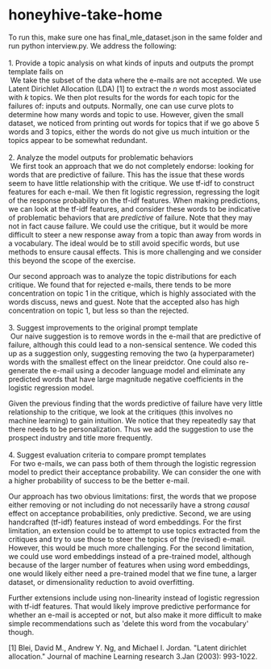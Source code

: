 # honeyhive-take-home

To run this, make sure one has final_mle_dataset.json in the same folder and run python interview.py. We address the following:<br>
<br>
	1.	Provide a topic analysis on what kinds of inputs and outputs the prompt template fails on <br>
  &nbsp;We take the subset of the data where the e-mails are not accepted. We use Latent Dirichlet Allocation (LDA) [1] to extract the $n$ words most associated with $k$ topics. We then plot results for the words for each topic for the failures of: inputs and outputs. Normally, one can use curve plots to determine how many words and topic to use. However, given the small dataset, we noticed from printing out words for topics that if we go above 5 words and 3 topics, either the words do not give us much intuition or the topics appear to be somewhat redundant.<br>
  <br>
	2.	Analyze the model outputs for problematic behaviors<br>
	&nbsp;We first took an approach that we do not completely endorse: looking for words that are predictive of failure. This has the issue that these words seem to have little relationship with the critique. We use tf-idf to construct features for each e-mail. We then fit logistic regression, regressing the logit of the response probability on the tf-idf features. When making predictions, we can look at the tf-idf features, and consider these words to be indicative of problematic behaviors that are _predictive_ of failure. Note that they may not in fact cause failure. We could use the critique, but it would be more difficult to steer a new response away from a topic than away from words in a vocabulary. The ideal would be to still avoid specific words, but use methods to ensure causal effects. This is more challenging and we consider this beyond the scope of the exercise.<br>

Our second approach was to analyze the topic distributions for each critique. We found that for rejected e-mails, there tends to be more concentration on topic 1 in the critique, which is highly associated with the words discuss, news and guest. Note that the accepted also has high concentration on topic 1, but less so than the rejected.
	<br>
	<br>
	3.	Suggest improvements to the original prompt template<br>
	&nbsp;Our naive suggestion is to remove words in the e-mail that are predictive of failure, although this could lead to a non-sensical sentence. We coded this up as a suggestion only, suggesting removing the two (a hyperparameter) words with the smallest effect on the linear preidctor. One could also re-generate the e-mail using a decoder language model and eliminate any predicted words that have large magnitude negative coefficients in the logistic regression model.<br>

Given the previous finding that the words predictive of failure have very little relationship to the critique, we look at the critiques (this involves no machine learning) to gain intuition. We notice that they repeatedly say that there needs to be personalization. Thus we add the suggestion to use the prospect industry and title more frequently.
	<br>
	<br>
	4.	Suggest evaluation criteria to compare prompt templates<br>
	&nbsp;For two e-mails, we can pass both of them through the logistic regression model to predict their acceptance probability. We can consider the one with a higher probability of success to be the better e-mail.<br>

Our approach has two obvious limitations: first, the words that we propose either removing or not including do not necessarily have a strong _causal_ effect on acceptance probabilities, only predictive. Second, we are using handcrafted (tf-idf) features instead of word embeddings. For the first limitation, an extension could be to attempt to use topics extracted from the critiques and try to use those to steer the topics of the (revised) e-mail. However, this would be much more challenging. For the second limitation, we could use word embeddings instead of a pre-trained model, although because of the larger number of features when using word embeddings, one would likely either need a pre-trained model that we fine tune, a larger dataset, or dimensionality reduction to avoid overfitting.<br>

Further extensions include using non-linearity instead of logistic regression with tf-idf features. That would likely improve predictive performance for whether an e-mail is accepted or not, but also make it more difficult to make simple recommendations such as 'delete this word from the vocabulary' though.<br>

[1] Blei, David M., Andrew Y. Ng, and Michael I. Jordan. "Latent dirichlet allocation." Journal of machine Learning research 3.Jan (2003): 993-1022.
